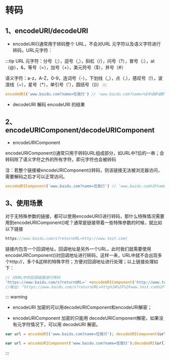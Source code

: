 # 转码

## 1、encodeURI/decodeURI

* encodeURI()通常用于转码整个 URL，不会对URL 元字符以及语义字符进行转码，URL元字符：

:::tip
URL 元字符：分号（;），逗号（,），斜杠（/），问号（?），冒号（:），at（@），&，等号（=），加号（+），美元符号（$），井号（#）

语义字符：a-z，A-Z，0-9，连词号（-），下划线（_），点（.），感叹号（!），波浪线（~），星号（*），单引号（'），圆括号（()）
:::

```js
encodeURI('www.baidu.com?name=任我行') // 'www.baidu.com?name=%E4%BB%BB%E6%88%91%E8%A1%8C'
```

* decodeURI 解码 encodeURI 的结果

## 2、encodeURIComponent/decodeURIComponent

* encodeURIComponent

encodeURIComponent()通常只用于转码URL组成部分，如URL中?后的一串；会转码除了语义字符之外的所有字符，即元字符也会被转码

注：若整个链接被encodeURIComponent()转码，则该链接无法被浏览器访问，需要解码之后才可以正常访问。

```js
encodeURIComponent('www.baidu.com?name=任我行') // 'www.baidu.com%3Fname%3D%E4%BB%BB%E6%88%91%E8%A1%8C'
```

## 3、使用场景

对于无特殊参数的链接，都可以使用encodeURI()进行转码，那什么特殊情况需要用到encodeURIComponent()呢？通常是链接带着一些特殊参数的时候，就比如以下链接

```js
https://www.baidu.com/s?returnURL=http://www.test.com/
```

链接内包含一个回调地址，回调地址是另外一个URL，此时我们就需要使用encodeURIComponent()对回调地址进行转码，这样一来，URL中就不会出现多个http://，多个&这样的特殊字符；方便对回调地址进行处理；以上链接处理如下：

```js
// 对URL中的回调链接进行转码
'https://www.baidu.com/s?returnURL=' +encodeURIComponent('http://www.test.com/')
//输出: "https://www.baidu.com/s?returnURL=http%3A%2F%2Fwww.test.com%2F"
```

::: warning

* encodeURI 加密的可以用decodeURIComponent和encodeURI解密；

* encodeURIComponent 加密的只能用 decodeURIComponent解密，如果没有元字符情况下，可以用 decodeURI 解密。

```js
var url = encodeURI('www.baidu.com?name=任我行'); decodeURIComponent(url);// 'www.baidu.com?name=任我行'

var url = encodeURIComponent('www.baidu.com?name=任我行');decodeURI(url) // 'www.baidu.com%3Fname%3D任我行'
```

:::
